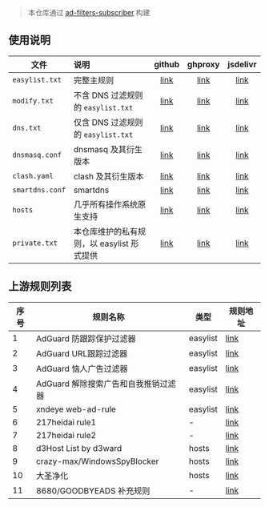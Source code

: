 > 本仓库通过 [ad-filters-subscriber](https://github.com/fordes123/ad-filters-subscriber/) 构建
## 使用说明
| 文件              | 说明                          |        github        |         ghproxy          |         jsdelivr          |
|-----------------|:----------------------------|:--------------------:|:------------------------:|:-------------------------:|
| `easylist.txt`  | 完整主规则                       | [link][easylist-raw] | [link][easylist-ghproxy] | [link][easylist-jsdelivr] |
| `modify.txt`    | 不含 DNS 过滤规则的 `easylist.txt` |  [link][modify-raw]  |  [link][modify-ghproxy]  |  [link][modify-jsdelivr]  |
| `dns.txt`       | 仅含 DNS 过滤规则的 `easylist.txt` |   [link][dns-raw]    |   [link][dns-ghproxy]    |   [link][dns-jsdelivr]    |
| `dnsmasq.conf`  | dnsmasq 及其衍生版本              | [link][dnsmasq-raw]  | [link][dnsmasq-ghproxy]  | [link][dnsmasq-jsdelivr]  |
| `clash.yaml`    | clash 及其衍生版本                |  [link][clash-raw]   |  [link][clash-ghproxy]   |  [link][clash-jsdelivr]   |
| `smartdns.conf` | smartdns                    | [link][smartdns-raw] | [link][smartdns-ghproxy] | [link][smartdns-jsdelivr] |
| `hosts`         | 几乎所有操作系统原生支持                |  [link][hosts-raw]   |  [link][hosts-ghproxy]   |  [link][hosts-jsdelivr]   |
| `private.txt`   | 本仓库维护的私有规则，以 easylist 形式提供  | [link][private-raw]  | [link][private-ghproxy]  | [link][private-jsdelivr]  |

[easylist-raw]: https://raw.githubusercontent.com/Seameee/adblock_list/refs/heads/release/easylist.txt

[easylist-ghproxy]: https://ghproxy.net/https://raw.githubusercontent.com/Seameee/adblock_list/refs/heads/release/easylist.txt

[easylist-jsdelivr]: https://gcore.jsdelivr.net/gh/Seameee/adblock_list@refs/heads/release/easylist.txt

[modify-raw]: https://raw.githubusercontent.com/Seameee/adblock_list/refs/heads/release/modify.txt

[modify-ghproxy]: https://ghproxy.net/https://raw.githubusercontent.com/Seameee/adblock_list/refs/heads/release/modify.txt

[modify-jsdelivr]: https://gcore.jsdelivr.net/gh/Seameee/adblock_list@refs/heads/release/modify.txt

[dns-raw]: https://raw.githubusercontent.com/Seameee/adblock_list/refs/heads/release/dns.txt

[dns-ghproxy]: https://ghproxy.net/https://raw.githubusercontent.com/Seameee/adblock_list/refs/heads/release/dns.txt

[dns-jsdelivr]: https://gcore.jsdelivr.net/gh/Seameee/adblock_list@refs/heads/release/dns.txt

[dnsmasq-raw]: https://raw.githubusercontent.com/Seameee/adblock_list/refs/heads/release/dnsmasq.conf

[dnsmasq-ghproxy]: https://ghproxy.net/https://raw.githubusercontent.com/Seameee/adblock_list/refs/heads/release/dnsmasq.conf

[dnsmasq-jsdelivr]: https://gcore.jsdelivr.net/gh/Seameee/adblock_list@refs/heads/release/dnsmasq.conf

[clash-raw]: https://raw.githubusercontent.com/Seameee/adblock_list/refs/heads/release/clash.yaml

[clash-ghproxy]: https://ghproxy.net/https://raw.githubusercontent.com/Seameee/adblock_list/refs/heads/release/clash.yaml

[clash-jsdelivr]: https://gcore.jsdelivr.net/gh/Seameee/adblock_list@refs/heads/release/clash.yaml

[smartdns-raw]: https://raw.githubusercontent.com/Seameee/adblock_list/refs/heads/release/smartdns.conf

[smartdns-ghproxy]: https://ghproxy.net/https://raw.githubusercontent.com/Seameee/adblock_list/refs/heads/release/smartdns.conf

[smartdns-jsdelivr]: https://gcore.jsdelivr.net/gh/Seameee/adblock_list@refs/heads/release/smartdns.conf

[hosts-raw]: https://raw.githubusercontent.com/Seameee/adblock_list/refs/heads/release/hosts

[hosts-ghproxy]: https://ghproxy.net/https://raw.githubusercontent.com/Seameee/adblock_list/refs/heads/release/hosts

[hosts-jsdelivr]: https://gcore.jsdelivr.net/gh/Seameee/adblock_list@refs/heads/release/hosts

[private-raw]: https://raw.githubusercontent.com/Seameee/adblock_list/refs/heads/release/private.txt

[private-ghproxy]: https://ghproxy.net/https://raw.githubusercontent.com/Seameee/adblock_list/refs/heads/release/private.txt

[private-jsdelivr]: https://gcore.jsdelivr.net/gh/Seameee/adblock_list@refs/heads/release/private.txt
## 上游规则列表
| **序号** | **规则名称**                                  | **类型**    | **规则地址**                                                                                          |
|----------|----------------------------------------------|-------------|-----------------------------------------------------------------------------------------------------|
| 1        | AdGuard 防跟踪保护过滤器                     | easylist    | [link](https://raw.githubusercontent.com/AdguardTeam/FiltersRegistry/master/filters/filter_3_Spyware/filter.txt) |
| 2        | AdGuard URL跟踪过滤器                        | easylist    | [link](https://raw.githubusercontent.com/AdguardTeam/FiltersRegistry/master/filters/filter_17_TrackParam/filter.txt) |
| 3        | AdGuard 恼人广告过滤器                       | easylist    | [link](https://raw.githubusercontent.com/AdguardTeam/FiltersRegistry/master/filters/filter_14_Annoyances/filter.txt) |
| 4        | AdGuard 解除搜索广告和自我推销过滤器         | easylist    | [link](https://raw.githubusercontent.com/AdguardTeam/FiltersRegistry/master/filters/filter_10_Useful/filter.txt) |
| 5        | xndeye web-ad-rule                           | easylist    | [link](https://raw.githubusercontent.com/Seameee/web-ad-rule/master/easylist.txt) |
| 6        | 217heidai rule1                              | -           | [link](https://raw.githubusercontent.com/217heidai/adblockfilters/main/rules/adblockdns.txt) |
| 7        | 217heidai rule2                              | -           | [link](https://raw.githubusercontent.com/217heidai/adblockfilters/main/rules/adblockfilters.txt) |
| 8        | d3Host List by d3ward                        | hosts       | [link](https://raw.githubusercontent.com/d3ward/toolz/master/src/d3host.txt) |
| 9        | crazy-max/WindowsSpyBlocker                                | hosts       | [link](https://cdn.jsdelivr.net/gh/crazy-max/WindowsSpyBlocker@master/data/hosts/spy.txt) |
| 10       | 大圣净化                                     | hosts       | [link](https://raw.githubusercontent.com/jdlingyu/ad-wars/master/hosts) |
| 11       | 8680/GOODBYEADS 补充规则                     | -           | [link](https://raw.githubusercontent.com/8680/GOODBYEADS/refs/heads/master/data/mod/adblock.txt) |
